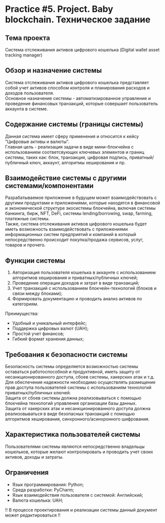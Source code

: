 # Practice #5. Project. Baby blockchain. Техническое задание

## Тема проекта
Система отслеживания активов цифрового кошелька (Digital wallet asset tracking manager)

## Обзор и назначение системы  
Система отслеживания активов цифрового кошелька представляет собой учет активов способом контроля и планирования расходов и доходов пользователя.  
Основное назначение системы - автоматизированное управление и проведение финансовых транзакций, которые совершает пользователь аккаунта в системе.  

## Содержание системы (границы системы)  
Данная система имеет сферу применения и относится к кейсу "Цифровые активы и валюты".  
Главная цель - реализация задачи в виде мини-блокчейна с использованием соответсвующих ключевых элементов и границ системы, таких как: блок, транзакция, цифровая подпись, приватный/публичный ключ, аккаунт, алгоритмы хеширования и пр.

## Взаимодействие системы с другими системами/компонентами  
Разрабатываемое приложение в будущем может взаимодействовать с другими продуктами и приложениями, которые находятся в финансовой и экономической структуре экосистемы блокчейна, включая системы банкинга, бирж, NFT, DeFi, системы lending/borrowing, swap, farming, платежные системы.  
Также, система отслеживания активов цифрового кошелька будет иметь возможность взаимодействовать с приложениями информационных систем предприятий и компаний в который непосредственно происходит покупка/продажа сервисов, услуг, товаров и прочего. 

## Функции системы
1. Авторизация пользователя кошелька в аккаунте с использованием алгоритмов хеширования и приватных/публичных ключей;  
2. Проведение операции доходов и затрат в виде транзакций;  
3. Учет транзакций с использованием блокчейн-технологий (блоков и связи между блоками);  
4. Формировать документацию и проводить анализ активов по категориям.  
  
Преимущества:    
- Удобный и уникальный интерфейс;  
- Поддержка цифровых валют (UAH);  
- Простой учет финансов;  
- Гибкий формат хранения данных;  

## Требования к безопасности системы  
Безопасность системы определяется возможностью системы оставаться работоспособной и продуктивной, иметь защиту от несанкционированного доступа, сбоев системы, хакерских атак и т.д.  
Для обеспечения надежности необходимо осуществлять размещение прав доступа пользователей системы с использованиям технологий приватных/публичных ключей.  
Защита от сбоев системы должна реализовываться с помощью блокчейна технологий управления организации базы данных.  
Защита от хакерских атак и несанкционированного доступа должна реализовываться в виде безопасных транзакций с помощью алгоритмов хеширования, синхронного/асинхронного шифрования.  

## Характеристика пользователей системы  
Пользователями системы являются непосредственно владельцы кошельков, которые желают контролировать и проводить учет своих активов, доходы и затраты.  

## Ограничения  
- Язык программирования: Python;  
- Среда разработки: PyCharm;  
- Язык взаимодействия пользователя с системой: Английский;  
- Валюта кошелька: UAH;  

!! В процессе проектирования и реализации системы данный документ может редактироваться !!
